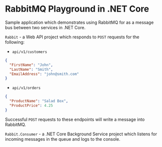 # RabbitMQ Playground in .NET Core

Sample application which demonstrates using RabbitMQ for as a message bus between two services in .NET Core.

`Rabbit` - a Web API project which responds to `POST` requests for the following:

* `api/v1/customers`

```json
{
  "FirstName": "John",
  "LastName": "Smith",
  "EmailAddress": "john@smith.com"
}
```

* `api/v1/orders`

```json
{
  "ProductName": "Salad Box",
  "ProductPrice": 4.25
}
```

Successful `POST` requests to these endpoints will write a message into RabbitMQ.

`Rabbit.Consumer` - a .NET Core Background Service project which listens for incoming messages in the queue and
logs to the console.